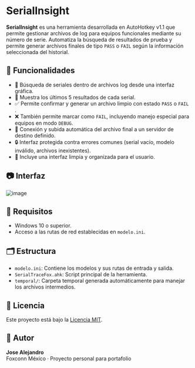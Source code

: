 # SerialInsight

**SerialInsight** es una herramienta desarrollada en AutoHotkey v1.1 que permite gestionar archivos de log para equipos funcionales mediante su número de serie. Automatiza la búsqueda de resultados de prueba y permite generar archivos finales de tipo `PASS` o `FAIL` según la información seleccionada del historial.

## 🚀 Funcionalidades

- 🔎 Búsqueda de seriales dentro de archivos log desde una interfaz gráfica.
- 📄 Muestra los últimos 5 resultados de cada serial.
- ✅ Permite confirmar y generar un archivo limpio con estado `PASS` o `FAIL` .
- ❌ También permite marcar como `FAIL`, incluyendo manejo especial para equipos en modo `DEBUG`.
- 🔁 Conexión y subida automática del archivo final a un servidor de destino definido.
- 🔒 Interfaz protegida contra errores comunes (serial vacío, modelo inválido, archivos inexistentes).
- 🎨 Incluye una interfaz limpia y organizada para el usuario.

## 📷 Interfaz

![image](https://github.com/user-attachments/assets/cf03fccc-d65c-4ee5-a989-b30472488165)


## 🧰 Requisitos

- Windows 10 o superior.
- Acceso a las rutas de red establecidas en `modelo.ini`.

## 🗂️ Estructura

- `modelo.ini`: Contiene los modelos y sus rutas de entrada y salida.
- `SerialTraceFox.ahk`: Script principal de la herramienta.
- `temporal/`: Carpeta temporal generada automáticamente para manejar los archivos intermedios.

## 📝 Licencia

Este proyecto está bajo la [Licencia MIT](LICENSE).

## 🙋 Autor

**Jose Alejandro**  
Foxconn México · Proyecto personal para portafolio
